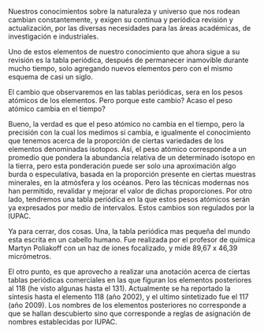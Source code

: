 <!--
.. title: Revisión a la tabla periódica
.. slug: revision-a-la-tabla-periodica
.. date: 2010-12-22 14:17:51 UTC-05:00
.. tags: Química,Tabla periódica,Ciencia
.. category: Migración/Física Pasión
.. link:
.. description:
.. type: text
.. author: Edward Villegas Pulgarin
-->

Nuestros conocimientos sobre la naturaleza y universo que nos rodean cambian constantemente, y exigen su continua y periódica revisión y actualización, por las diversas necesidades para las áreas académicas, de investigación e industriales.  

Uno de estos elementos de nuestro conocimiento que ahora sigue a su revisión es la tabla periódica, después de permanecer inamovible durante mucho tiempo, solo agregando nuevos elementos pero con el mismo esquema de casi un siglo.  

El cambio que observaremos en las tablas periódicas, sera en los pesos atómicos de los elementos. Pero porque este cambio? Acaso el peso atómico cambia en el tiempo?  

Bueno, la verdad es que el peso atómico no cambia en el tiempo, pero la precisión con la cual los medimos si cambia, e igualmente el conocimiento que tenemos acerca de la proporción de ciertas variedades de los elementos denominadas isotopos. Así, el peso atómico corresponde a un promedio que pondera la abundancia relativa de un determinado isotopo en la tierra, pero esta ponderación puede ser solo una aproximación algo burda o especulativa, basada en la proporción presente en ciertas muestras minerales, en la atmósfera y los océanos. Pero las técnicas modernas nos han permitido, revalidar y mejorar el valor de dichas proporciones. Por otro lado, tendremos una tabla periódica en la que estos pesos atómicos serán ya expresados por medio de intervalos. Estos cambios son regulados por la IUPAC.  

Ya para cerrar, dos cosas. Una, la tabla periódica mas pequeña del mundo esta escrita en un cabello humano. Fue realizada por el profesor de química Martyn Poliakoff con un haz de iones focalizado, y mide 89,67 x 46,39 micrómetros.  

El otro punto, es que aprovecho a realizar una anotación acerca de ciertas tablas periódicas comerciales en las que figuran los elementos posteriores al 118 (he visto algunas hasta el 131). Actualmente se ha reportado la síntesis hasta el elemento 118 (año 2002), y el ultimo sintetizado fue el 117 (año 2009). Los nombres de los elementos posteriores no corresponde a que se hallan descubierto sino que corresponde a reglas de asignación de nombres establecidas por IUPAC.  
